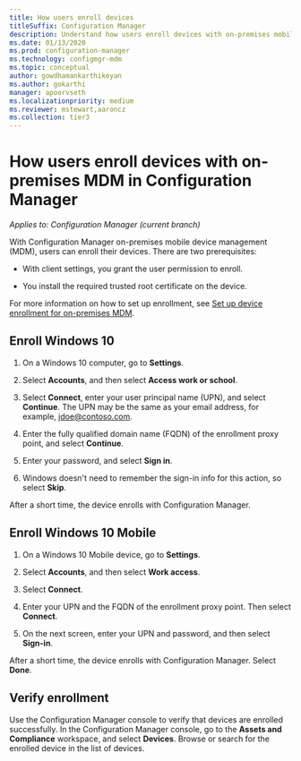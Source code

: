 ```yaml
---
title: How users enroll devices
titleSuffix: Configuration Manager
description: Understand how users enroll devices with on-premises mobile device management (MDM) in Configuration Manager.
ms.date: 01/13/2020
ms.prod: configuration-manager
ms.technology: configmgr-mdm
ms.topic: conceptual
author: gowdhamankarthikeyan
ms.author: gokarthi
manager: apoorvseth
ms.localizationpriority: medium
ms.reviewer: mstewart,aaroncz 
ms.collection: tier3
---
```


# How users enroll devices with on-premises MDM in Configuration Manager

*Applies to: Configuration Manager (current branch)*

With Configuration Manager on-premises mobile device management (MDM), users can enroll their devices. There are two prerequisites:

- With client settings, you grant the user permission to enroll.

- You install the required trusted root certificate on the device.

For more information on how to set up enrollment, see [Set up device enrollment for on-premises MDM](../get-started/set-up-device-enrollment-on-premises-mdm.md).

## <a name="bkmk_enrollDesk"></a> Enroll Windows 10

1. On a Windows 10 computer, go to **Settings**.

1. Select **Accounts**, and then select **Access work or school**.

1. Select **Connect**, enter your user principal name (UPN), and select **Continue**. The UPN may be the same as your email address, for example, jdoe@contoso.com.

1. Enter the fully qualified domain name (FQDN) of the enrollment proxy point, and select **Continue**.

1. Enter your password, and select **Sign in**.

1. Windows doesn't need to remember the sign-in info for this action, so select **Skip**.

After a short time, the device enrolls with Configuration Manager.

## <a name="bkmk_enrollMob"></a> Enroll Windows 10 Mobile

1. On a Windows 10 Mobile device, go to **Settings**.

1. Select **Accounts**, and then select **Work access**.

1. Select **Connect**.

1. Enter your UPN and the FQDN of the enrollment proxy point. Then select **Connect**.

1. On the next screen, enter your UPN and password, and then select **Sign-in**.

After a short time, the device enrolls with Configuration Manager. Select **Done**.

## <a name="bkmk_verify"></a> Verify enrollment

Use the Configuration Manager console to verify that devices are enrolled successfully. In the Configuration Manager console, go to the **Assets and Compliance** workspace, and select **Devices**. Browse or search for the enrolled device in the list of devices.
